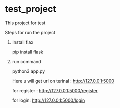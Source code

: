 # test_project

This project for test



Steps for run the project



1. Install flax

	pip install flask

2. run command 

	python3 app.py

	

	Here u will get url on terinal :  http://127.0.0.1:5000

	

	for register :  http://127.0.0.1:5000/register

	

	for login:  http://127.0.0.1:5000/login

